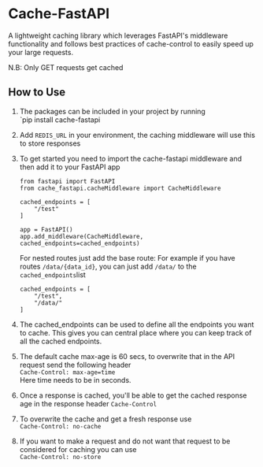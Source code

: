 # Cache-FastAPI

A lightweight caching library which leverages FastAPI's middleware functionality
and follows best practices of cache-control to easily speed up your large requests.

N.B: Only GET requests get cached

## How to Use
1. The packages can be included in your project by running </br>
    `pip install cache-fastapi
2. Add `REDIS_URL` in your environment, the caching middleware will use this to store responses
3. To get started you need to import the cache-fastapi middleware and then add it to your FastAPI app </br>
    ```
    from fastapi import FastAPI
    from cache_fastapi.cacheMiddleware import CacheMiddleware

    cached_endpoints = [
        "/test"
    ]

    app = FastAPI()
    app.add_middleware(CacheMiddleware, cached_endpoints=cached_endpoints)
   ```
    For nested routes just add the base route:
    For example if you have routes `/data/{data_id}`, you can just add `/data/` to the `cached_endpoints`list
    ```
   cached_endpoints = [
        "/test",
        "/data/"
    ]
   ```

4. The cached_endpoints can be used to define all the endpoints you want to cache. 
    This gives you can central place where you can keep track of all the cached endpoints.
5. The default cache max-age is 60 secs, to overwrite that in the API request send the following header
    </br>`Cache-Control: max-age=time`
    </br>Here time needs to be in seconds.
6. Once a response is cached, you'll be able to get the cached response age in the response header `Cache-Control`
7. To overwrite the cache and get a fresh response use </br>
    `Cache-Control: no-cache`
8. If you want to make a request and do not want that request to be considered for caching you can use </br>
    `Cache-Control: no-store`

